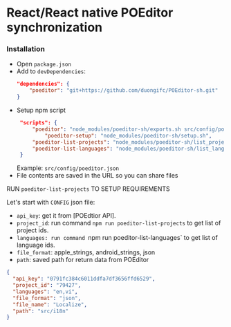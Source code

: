 # React/React native POEditor synchronization

### Installation

 * Open `package.json`
 * Add to `devDependencies`:
	```json
   	"dependencies": {
		"poeditor": "git+https://github.com/duongifc/POEditor-sh.git"
	}
    ```
 * Setup npm script
   ```json
   	"scripts": {
		"poeditor": "node_modules/poeditor-sh/exports.sh src/config/poeditor.json",
    		"poeditor-setup": "node_modules/poeditor-sh/setup.sh",
		"poeditor-list-projects": "node_modules/poeditor-sh/list_projects.sh src/config/poeditor.json",
		"poeditor-list-languages": "node_modules/poeditor-sh/list_languages.sh src/config/poeditor.json"
	}
   ```
   Example: `src/config/poeditor.json`
 * File contents are saved in the URL so you can share files

RUN `poeditor-list-projects` TO SETUP REQUIREMENTS

Let's start with `CONFIG` json file:
* `api_key`: get it from [POEdtior API].
* `project_id`: run command `npm run poeditor-list-projects` to get list of project ids.
* `languages: run command `npm run poeditor-list-languages` to get list of language ids.
* `file_format`: apple_strings, android_strings, json
* `path`: saved path for return data from POEditor
```json
{
  "api_key": "0791fc384c6011ddfa7df3656ffd6529",
  "project_id": "79427",
  "languages": "en,vi",
  "file_format": "json",
  "file_name": "Localize",
  "path": "src/i18n"
}

```

[POEeditor API]: <https://poeditor.com/account/api>
